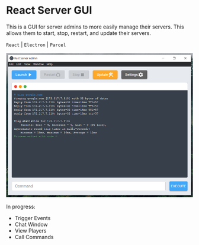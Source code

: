 # React Server GUI

This is a GUI for server admins to more easily manage their servers.
This allows them to start, stop, restart, and update their servers.

`React` | `Electron` | `Parcel`

![React Server GUI](./screenshot.png)


In progress:

- Trigger Events
- Chat Window
- View Players
- Call Commands
